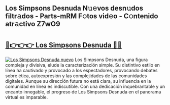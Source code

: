 ## Los Simpsons Desnuda N𝚞𝚎vos desn𝚞dos filtr𝚊dos - Parts-mRM F𝚘tos vid𝚎o - C𝚘ntenido atr𝚊ctivo Z7wO9

# <h2><a href="http://mb6ho2g.tromn.icu/?c=Los+Simpsons+Desnuda">🔗👉👉👉 Los Simpsons Desnuda 🔗🔗</a></h2>

[![Los Simpsons Desnuda nuevo](https://i.imgur.com/pEAQMta.gif)](http://mb6ho2g.tromn.icu/?c=Los+Simpsons+Desnuda)
Los Simpsons Desnuda, una figura compleja y divisiva, elude la caracterización simple. Su distintivo estilo en línea ha cautivado y provocado a los espectadores, provocando debates sobre ética, autoexpresión y las complejidades de las comunidades digitales. Aunque su dirección futura no está clara, su influencia en la comunidad en línea es indiscutible. Con una dedicación inquebrantable y un encanto innegable, el progreso de Los Simpsons Desnuda en el panorama virtual es imparable.

